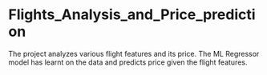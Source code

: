 # Flights_Analysis_and_Price_prediction
The project analyzes various flight features and its price. The ML Regressor model has learnt on the data and predicts price given the flight features.
